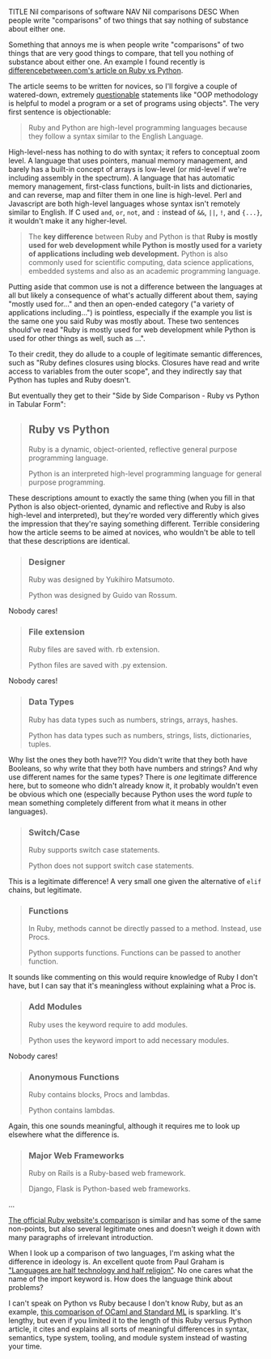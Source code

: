TITLE Nil comparisons of software
NAV Nil comparisons
DESC When people write "comparisons" of two things that say nothing of substance about either one.

Something that annoys me is when people write "comparisons" of two things that are very good things to compare, that tell you nothing of substance about either one. An example I found recently is <a rel="nofollow" href="https://www.differencebetween.com/difference-between-ruby-and-vs-python/">differencebetween.com's article on Ruby vs Python</a>.

The article seems to be written for novices, so I'll forgive a couple of watered-down, extremely [questionable](https://yujiri.xyz/software/oop) statements like "OOP methodology is helpful to model a program or a set of programs using objects". The very first sentence is objectionable:

> Ruby and Python are high-level programming languages because they follow a syntax similar to the English Language.

High-level-ness has nothing to do with syntax; it refers to conceptual zoom level. A language that uses pointers, manual memory management, and barely has a built-in concept of arrays is low-level (or mid-level if we're including assembly in the spectrum). A language that has automatic memory management, first-class functions, built-in lists and dictionaries, and can reverse, map and filter them in one line is high-level. Perl and Javascript are both high-level languages whose syntax isn't remotely similar to English. If C used `and`, `or`, `not`, and `:` instead of `&&`, `||`, `!`, and `{...}`, it wouldn't make it any higher-level.

> The **key difference** between Ruby and Python is that **Ruby is mostly used for web development while Python is mostly used for a variety of applications including web development.** Python is also commonly used for scientific computing, data science applications, embedded systems and also as an academic programming language.

Putting aside that common use is not a difference between the languages at all but likely a consequence of what's actually different about them, saying "mostly used for..." and then an open-ended category ("a variety of applications including...") is pointless, especially if the example you list is the same one you said Ruby was mostly about. These two sentences should've read "Ruby is mostly used for web development while Python is used for other things as well, such as ...".

To their credit, they do allude to a couple of legitimate semantic differences, such as "Ruby defines closures using blocks. Closures have read and write access to variables from the outer scope", and they indirectly say that Python has tuples and Ruby doesn't.

But eventually they get to their "Side by Side Comparison - Ruby vs Python in Tabular Form":

> ## Ruby vs Python
>
> Ruby is a dynamic, object-oriented, reflective general purpose programming language.
>
> Python is an interpreted high-level programming language for general purpose programming.

These descriptions amount to exactly the same thing (when you fill in that Python is also object-oriented, dynamic and reflective and Ruby is also high-level and interpreted), but they're worded very differently which gives the impression that they're saying something different. Terrible considering how the article seems to be aimed at novices, who wouldn't be able to tell that these descriptions are identical.

> ### Designer
>
> Ruby was designed by Yukihiro Matsumoto.
>
> Python was designed by Guido van Rossum.

Nobody cares!

> ### File extension
>
> Ruby files are saved with. rb extension.
>
> Python files are saved with .py extension.

Nobody cares!

> ### Data Types
>
> Ruby has data types such as numbers, strings, arrays, hashes.
>
> Python has data types such as numbers, strings, lists, dictionaries, tuples.

Why list the ones they both have?!? You didn't write that they both have Booleans, so why write that they both have numbers and strings? And why use different names for the same types? There is *one* legitimate difference here, but to someone who didn't already know it, it probably wouldn't even be obvious which one (especially because Python uses the word *tuple* to mean something completely different from what it means in other languages).

> ### Switch/Case
>
> Ruby supports switch case statements.
>
> Python does not support switch case statements.

This is a legitimate difference! A very small one given the alternative of `elif` chains, but legitimate.

> ### Functions
>
> In Ruby, methods cannot be directly passed to a method. Instead, use Procs.
>
> Python supports functions. Functions can be passed to another function.

It sounds like commenting on this would require knowledge of Ruby I don't have, but I can say that it's meaningless without explaining what a Proc is.

> ### Add Modules
>
> Ruby uses the keyword require to add modules.
>
> Python uses the keyword import to add necessary modules.

Nobody cares!

> ### Anonymous Functions
>
> Ruby contains blocks, Procs and lambdas.
>
> Python contains lambdas.

Again, this one sounds meaningful, although it requires me to look up elsewhere what the difference is.

> ### Major Web Frameworks
>
> Ruby on Rails is a Ruby-based web framework.
>
> Django, Flask is Python-based web frameworks.

...

[The official Ruby website's comparison](https://www.ruby-lang.org/en/documentation/ruby-from-other-languages/to-ruby-from-python/) is similar and has some of the same non-points, but also several legitimate ones and doesn't weigh it down with many paragraphs of irrelevant introduction.

When I look up a comparison of two languages, I'm asking what the difference in ideology is. An excellent quote from Paul Graham is ["Languages are half technology and half religion"](http://www.paulgraham.com/avg.html). No one cares what the name of the import keyword is. How does the language think about problems?

I can't speak on Python vs Ruby because I don't know Ruby, but as an example, [this comparison of OCaml and Standard ML](http://adam.chlipala.net/mlcomp/) is sparkling. It's lengthy, but even if you limited it to the length of this Ruby versus Python article, it cites and explains all sorts of meaningful differences in syntax, semantics, type system, tooling, and module system instead of wasting your time.
